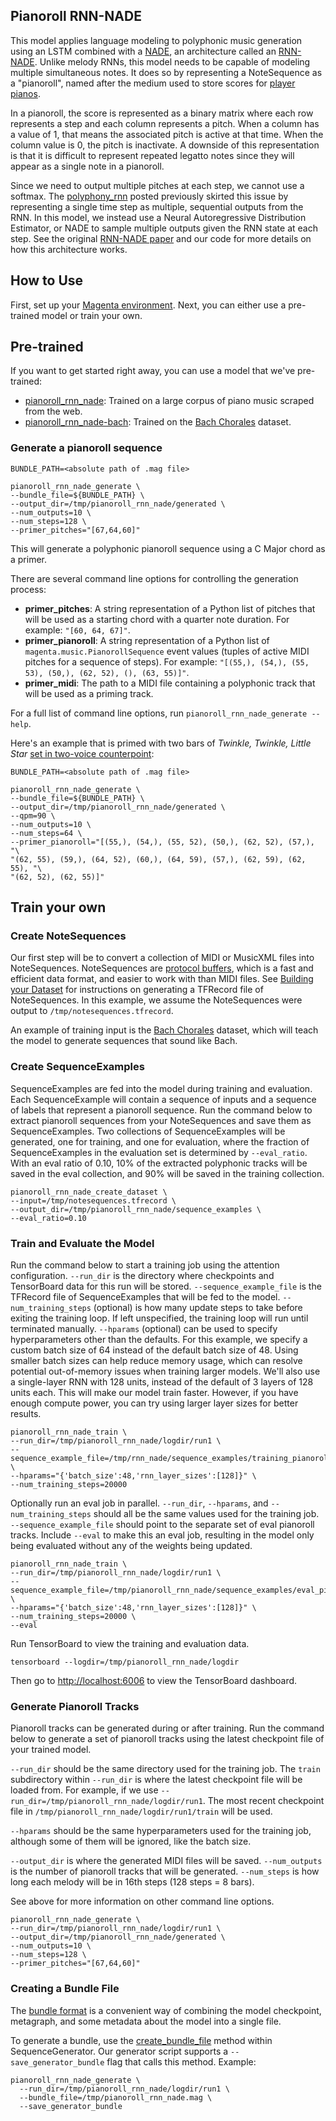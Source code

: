 ## Pianoroll RNN-NADE

This model applies language modeling to polyphonic music generation using an
LSTM combined with a [NADE](https://arxiv.org/abs/1605.02226), an architecture
called an [RNN-NADE](http://www-etud.iro.umontreal.ca/~boulanni/ICML2012.pdf).
Unlike melody RNNs, this model needs to be capable of modeling multiple
simultaneous notes. It does so by representing a NoteSequence as a "pianoroll",
named after the medium used to store scores for
[player pianos](https://en.wikipedia.org/wiki/Piano_roll).

In a pianoroll, the score is represented as a binary matrix where each row
represents a step and each column represents a pitch. When a column has a value
of 1, that means the associated pitch is active at that time. When the column
value is 0, the pitch is inactivate. A downside of this representation is that
it is difficult to represent repeated legatto notes since they will appear as a
single note in a pianoroll.

Since we need to output multiple pitches at each step, we cannot use a softmax.
The [polyphony_rnn](/models/polyphony_rnn/README.md) posted previously skirted
this issue by representing a single time step as multiple, sequential outputs
from the RNN. In this model, we instead use a Neural Autoregressive Distribution
Estimator, or NADE to sample multiple outputs given the RNN state at each step.
See the original [RNN-NADE paper](http://www-etud.iro.umontreal.ca/~boulanni/ICML2012.pdf)
and our code for more details on how this architecture works.

## How to Use

First, set up your [Magenta environment](/README.md). Next, you can either use a pre-trained model or train your own.

## Pre-trained

If you want to get started right away, you can use a model that we've pre-trained:

* [pianoroll_rnn_nade](http://download.magenta.tensorflow.org/models/pianoroll_rnn_nade.mag): Trained
  on a large corpus of piano music scraped from the web.
* [pianoroll_rnn_nade-bach](http://download.magenta.tensorflow.org/models/pianoroll_rnn_nade-bach.mag):
  Trained on the [Bach Chorales](https://web.archive.org/web/20150503021418/http://www.jsbchorales.net/xml.shtml) dataset.

### Generate a pianoroll sequence

```
BUNDLE_PATH=<absolute path of .mag file>

pianoroll_rnn_nade_generate \
--bundle_file=${BUNDLE_PATH} \
--output_dir=/tmp/pianoroll_rnn_nade/generated \
--num_outputs=10 \
--num_steps=128 \
--primer_pitches="[67,64,60]"
```

This will generate a polyphonic pianoroll sequence using a C Major chord as a primer.

There are several command line options for controlling the generation process:

* **primer_pitches**: A string representation of a Python list of pitches that will be used as a starting chord with a quarter note duration. For example: ```"[60, 64, 67]"```.
* **primer_pianoroll**: A string representation of a Python list of `magenta.music.PianorollSequence` event values (tuples of active MIDI pitches for a sequence of steps). For example: `"[(55,), (54,), (55, 53), (50,), (62, 52), (), (63, 55)]"`.
* **primer_midi**: The path to a MIDI file containing a polyphonic track that will be used as a priming track.

For a full list of command line options, run `pianoroll_rnn_nade_generate --help`.

Here's an example that is primed with two bars of
*Twinkle, Twinkle, Little Star* [set in two-voice counterpoint](http://www.noteflight.com/scores/view/2bd64f53ef4a4ec692f5be310780b634b2b5d98b):
```
BUNDLE_PATH=<absolute path of .mag file>

pianoroll_rnn_nade_generate \
--bundle_file=${BUNDLE_PATH} \
--output_dir=/tmp/pianoroll_rnn_nade/generated \
--qpm=90 \
--num_outputs=10 \
--num_steps=64 \
--primer_pianoroll="[(55,), (54,), (55, 52), (50,), (62, 52), (57,), "\
"(62, 55), (59,), (64, 52), (60,), (64, 59), (57,), (62, 59), (62, 55), "\
"(62, 52), (62, 55)]"
```

## Train your own

### Create NoteSequences

Our first step will be to convert a collection of MIDI or MusicXML files into NoteSequences. NoteSequences are [protocol buffers](https://developers.google.com/protocol-buffers/), which is a fast and efficient data format, and easier to work with than MIDI files. See [Building your Dataset](/magenta/scripts/README.md) for instructions on generating a TFRecord file of NoteSequences. In this example, we assume the NoteSequences were output to ```/tmp/notesequences.tfrecord```.

An example of training input is the [Bach Chorales](https://web.archive.org/web/20150503021418/http://www.jsbchorales.net/xml.shtml) dataset, which will teach the model to generate sequences that sound like Bach.

### Create SequenceExamples

SequenceExamples are fed into the model during training and evaluation. Each SequenceExample will contain a sequence of inputs and a sequence of labels that represent a pianoroll sequence. Run the command below to extract pianoroll sequences from your NoteSequences and save them as SequenceExamples. Two collections of SequenceExamples will be generated, one for training, and one for evaluation, where the fraction of SequenceExamples in the evaluation set is determined by `--eval_ratio`. With an eval ratio of 0.10, 10% of the extracted polyphonic tracks will be saved in the eval collection, and 90% will be saved in the training collection.

```
pianoroll_rnn_nade_create_dataset \
--input=/tmp/notesequences.tfrecord \
--output_dir=/tmp/pianoroll_rnn_nade/sequence_examples \
--eval_ratio=0.10
```

### Train and Evaluate the Model

Run the command below to start a training job using the attention configuration. `--run_dir` is the directory where checkpoints and TensorBoard data for this run will be stored. `--sequence_example_file` is the TFRecord file of SequenceExamples that will be fed to the model. `--num_training_steps` (optional) is how many update steps to take before exiting the training loop. If left unspecified, the training loop will run until terminated manually. `--hparams` (optional) can be used to specify hyperparameters other than the defaults. For this example, we specify a custom batch size of 64 instead of the default batch size of 48. Using smaller batch sizes can help reduce memory usage, which can resolve potential out-of-memory issues when training larger models. We'll also use a single-layer RNN with 128 units, instead of the default of 3 layers of 128 units each. This will make our model train faster. However, if you have enough compute power, you can try using larger layer sizes for better results.

```
pianoroll_rnn_nade_train \
--run_dir=/tmp/pianoroll_rnn_nade/logdir/run1 \
--sequence_example_file=/tmp/rnn_nade/sequence_examples/training_pianoroll_tracks.tfrecord \
--hparams="{'batch_size':48,'rnn_layer_sizes':[128]}" \
--num_training_steps=20000
```

Optionally run an eval job in parallel. `--run_dir`, `--hparams`, and `--num_training_steps` should all be the same values used for the training job. `--sequence_example_file` should point to the separate set of eval pianoroll tracks. Include `--eval` to make this an eval job, resulting in the model only being evaluated without any of the weights being updated.

```
pianoroll_rnn_nade_train \
--run_dir=/tmp/pianoroll_rnn_nade/logdir/run1 \
--sequence_example_file=/tmp/pianoroll_rnn_nade/sequence_examples/eval_pianoroll_tracks.tfrecord \
--hparams="{'batch_size':48,'rnn_layer_sizes':[128]}" \
--num_training_steps=20000 \
--eval
```

Run TensorBoard to view the training and evaluation data.

```
tensorboard --logdir=/tmp/pianoroll_rnn_nade/logdir
```

Then go to [http://localhost:6006](http://localhost:6006) to view the TensorBoard dashboard.

### Generate Pianoroll Tracks

Pianoroll tracks can be generated during or after training. Run the command below to generate a set of pianoroll tracks using the latest checkpoint file of your trained model.

`--run_dir` should be the same directory used for the training job. The `train` subdirectory within `--run_dir` is where the latest checkpoint file will be loaded from. For example, if we use `--run_dir=/tmp/pianoroll_rnn_nade/logdir/run1`. The most recent checkpoint file in `/tmp/pianoroll_rnn_nade/logdir/run1/train` will be used.

`--hparams` should be the same hyperparameters used for the training job, although some of them will be ignored, like the batch size.

`--output_dir` is where the generated MIDI files will be saved. `--num_outputs` is the number of pianoroll tracks that will be generated. `--num_steps` is how long each melody will be in 16th steps (128 steps = 8 bars).

See above for more information on other command line options.

```
pianoroll_rnn_nade_generate \
--run_dir=/tmp/pianoroll_rnn_nade/logdir/run1 \
--output_dir=/tmp/pianoroll_rnn_nade/generated \
--num_outputs=10 \
--num_steps=128 \
--primer_pitches="[67,64,60]"
```

### Creating a Bundle File

The [bundle format](/magenta/protobuf/generator.proto)
is a convenient way of combining the model checkpoint, metagraph, and
some metadata about the model into a single file.

To generate a bundle, use the
[create_bundle_file](/magenta/music/sequence_generator.py)
method within SequenceGenerator. Our generator script
supports a ```--save_generator_bundle``` flag that calls this method. Example:

```
pianoroll_rnn_nade_generate \
  --run_dir=/tmp/pianoroll_rnn_nade/logdir/run1 \
  --bundle_file=/tmp/pianoroll_rnn_nade.mag \
  --save_generator_bundle
```

